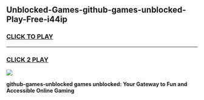 
## Unblocked-Games-github-games-unblocked-Play-Free-i44ip
<h3>
<a href="https://premium76.site?title=github-games-unblocked&ref=12A">CLICK TO PLAY</a></h3>
<hr>

<h3>
<a href="https://premium76.site?title=github-games-unblocked&ref=12A">CLICK 2 PLAY</a>
  
</h3>

<a href="https://premium76.site?title=github-games-unblocked&ref=12A"><img src="https://clearcache.store/games.png"></a>


**github-games-unblocked games unblocked: Your Gateway to Fun and Accessible Online Gaming**
